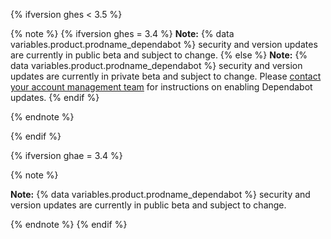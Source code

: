 {% ifversion ghes < 3.5 %}

{% note %}
{% ifversion ghes = 3.4 %}
**Note:** {% data variables.product.prodname_dependabot %} security and version updates are currently in public beta and subject to change.
{% else %}
**Note:** {% data variables.product.prodname_dependabot %} security and version updates are currently in private beta and subject to change. Please [contact your account management team](https://enterprise.github.com/contact) for instructions on enabling Dependabot updates.
{% endif %}

{% endnote %}

{% endif %}

{% ifversion ghae = 3.4 %}

{% note %}

**Note:** {% data variables.product.prodname_dependabot %} security and version updates are currently in public beta and subject to change.

{% endnote %}
{% endif %}
